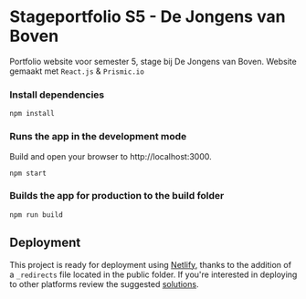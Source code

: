 # Stageportfolio S5 - De Jongens van Boven
Portfolio website voor semester 5, stage bij De Jongens van Boven. Website gemaakt met `React.js` & `Prismic.io`
### Install dependencies
```
npm install
```
### Runs the app in the development mode
Build and open your browser to http://localhost:3000.
```
npm start
```

### Builds the app for production to the build folder
```
npm run build
```

## Deployment
This project is ready for deployment using [Netlify](https://www.netlify.com), thanks to the addition of a `_redirects` file located in the public folder. If you're interested in deploying to other platforms review the suggested [solutions](https://facebook.github.io/create-react-app/docs/deployment).